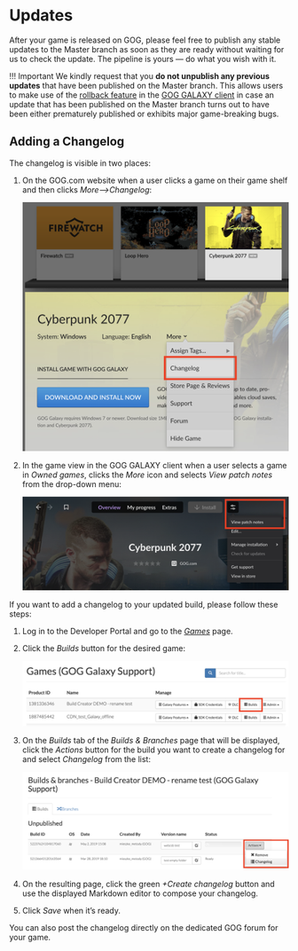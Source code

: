 # Updates

After your game is released on GOG, please feel free to publish any stable updates to the Master branch as soon as they are ready without waiting for us to check the update. The pipeline is yours — do what you wish with it.

!!! Important
    We kindly request that you **do not unpublish any previous updates** that have been published on the Master branch. This allows users to make use of the [rollback feature](gc-rollback.md) in the [GOG GALAXY client](gc-client-overview.md) in case an update that has been published on the Master branch turns out to have been either prematurely published or exhibits major game-breaking bugs.

## Adding a Changelog

The changelog is visible in two places:

1. On the GOG.com website when a user clicks a game on their game shelf and then clicks *More⟶Changelog*:

    ![Changelog on GOG.com](_assets/changelog-website.png)

2. In the game view in the GOG GALAXY client when a user selects a game in *Owned games*, clicks the *More* icon and selects *View patch notes* from the drop-down menu:

    ![Changelog in the GOG GALAXY Client](_assets/changelog-client.png)

 If you want to add a changelog to your updated build, please follow these steps:

1. Log in to the Developer Portal and go to the *[Games](https://devportal.gog.com/panel/games)* page.

2. Click the *Builds* button for the desired game:

    ![Builds Button](_assets/builds-button.png)

3. On the *Builds* tab of the *Builds & Branches* page that will be displayed, click the *Actions* button for the build you want to create a changelog for and select *Changelog* from the list:

    ![Opening the Create a Changelog Page](_assets/action-changelog.png)

4. On the resulting page, click the green *+Create changelog* button and use the displayed Markdown editor to compose your changelog.

5. Click *Save* when it’s ready.

You can also post the changelog directly on the dedicated GOG forum for your game.
